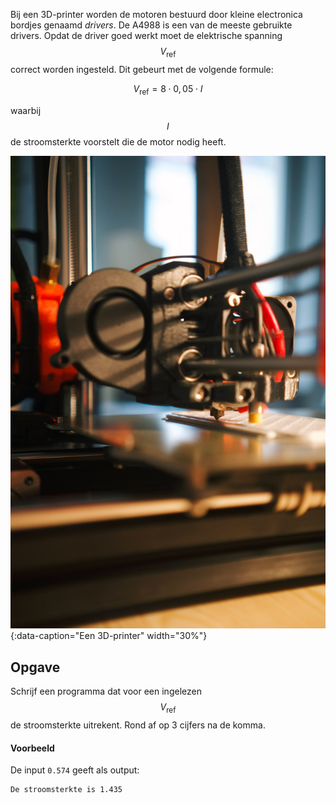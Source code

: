 Bij een 3D-printer worden de motoren bestuurd door kleine electronica bordjes genaamd *drivers*. De A4988 is een van de meeste gebruikte drivers. Opdat de driver goed werkt moet de elektrische spanning $$V_{\text{ref}}$$ correct worden ingesteld. Dit gebeurt met de volgende formule:

$$
V_{\text{ref}} = 8\cdot 0,05 \cdot I
$$

waarbij $$I$$ de stroomsterkte voorstelt die de motor nodig heeft.

![3d printer](media/3dprinter.jpg "3d printer"){:data-caption="Een 3D-printer" width="30%"}

## Opgave
Schrijf een programma dat voor een ingelezen $$V_{\text{ref}}$$ de stroomsterkte uitrekent. Rond af op 3 cijfers na de komma.

#### Voorbeeld
De input `0.574` geeft als output:
```
De stroomsterkte is 1.435
```